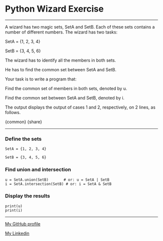 # Python Wizard Exercise
---
A wizard has two magic sets, SetA and SetB. Each of these sets contains a number of different numbers. The wizard has two tasks:

SetA = {1, 2, 3, 4}

SetB = {3, 4, 5, 6}

The wizard has to identify all the members in both sets.

He has to find the common set between SetA and SetB.

Your task is to write a program that:

Find the common set of members in both sets, denoted by u.

Find the common set between SetA and SetB, denoted by i.

The output displays the output of cases 1 and 2, respectively, on 2 lines, as follows.

{common}
{share}
***
### Define the sets
````
SetA = {1, 2, 3, 4}

SetB = {3, 4, 5, 6}
````
### Find union and intersection
````
u = SetA.union(SetB)       # or: u = SetA | SetB
i = SetA.intersection(SetB) # or: i = SetA & SetB
````
### Display the results
````
print(u)
print(i)
````
***

[My GitHub profile](https://github.com/ahmadrezaamirii)


[My Linkedin](https://www.linkedin.com/in/ahmadreza-amiri-46936b1b2/)

